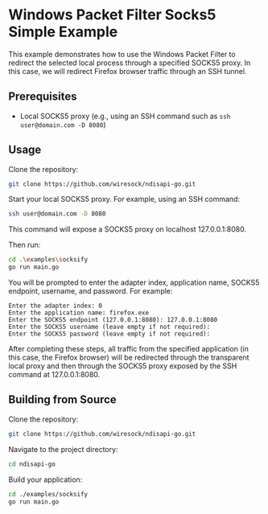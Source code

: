 # Windows Packet Filter Socks5 Simple Example

This example demonstrates how to use the Windows Packet Filter to redirect the selected local process through a specified SOCKS5 proxy. In this case, we will redirect Firefox browser traffic through an SSH tunnel.

## Prerequisites

* Local SOCKS5 proxy (e.g., using an SSH command such as `ssh user@domain.com -D 8080`)

## Usage

Clone the repository:

```sh
git clone https://github.com/wiresock/ndisapi-go.git
```

Start your local SOCKS5 proxy. For example, using an SSH command:

```sh
ssh user@domain.com -D 8080
```

This command will expose a SOCKS5 proxy on localhost 127.0.0.1:8080.

Then run:

```sh
cd .\examples\socksify
go run main.go
```

You will be prompted to enter the adapter index, application name, SOCKS5 endpoint, username, and password. For example:

```out
Enter the adapter index: 0
Enter the application name: firefox.exe
Enter the SOCKS5 endpoint (127.0.0.1:8080): 127.0.0.1:8080
Enter the SOCKS5 username (leave empty if not required): 
Enter the SOCKS5 password (leave empty if not required): 
```

After completing these steps, all traffic from the specified application (in this case, the Firefox browser) will be redirected through the transparent local proxy and then through the SOCKS5 proxy exposed by the SSH command at 127.0.0.1:8080.

## Building from Source

Clone the repository:

```sh
git clone https://github.com/wiresock/ndisapi-go.git
```

Navigate to the project directory:

```sh
cd ndisapi-go
```

Build your application:

```sh
cd ./examples/socksify
go run main.go
```
